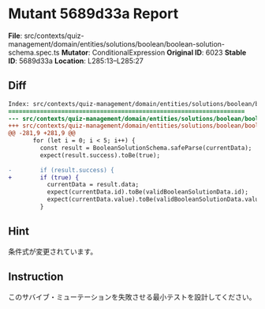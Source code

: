 # Mutant 5689d33a Report

**File**: src/contexts/quiz-management/domain/entities/solutions/boolean/boolean-solution-schema.spec.ts
**Mutator**: ConditionalExpression
**Original ID**: 6023
**Stable ID**: 5689d33a
**Location**: L285:13–L285:27

## Diff

```diff
Index: src/contexts/quiz-management/domain/entities/solutions/boolean/boolean-solution-schema.spec.ts
===================================================================
--- src/contexts/quiz-management/domain/entities/solutions/boolean/boolean-solution-schema.spec.ts	original
+++ src/contexts/quiz-management/domain/entities/solutions/boolean/boolean-solution-schema.spec.ts	mutated #6023
@@ -281,9 +281,9 @@
       for (let i = 0; i < 5; i++) {
         const result = BooleanSolutionSchema.safeParse(currentData);
         expect(result.success).toBe(true);
 
-        if (result.success) {
+        if (true) {
           currentData = result.data;
           expect(currentData.id).toBe(validBooleanSolutionData.id);
           expect(currentData.value).toBe(validBooleanSolutionData.value);
         }
```

## Hint

条件式が変更されています。

## Instruction

このサバイブ・ミューテーションを失敗させる最小テストを設計してください。
